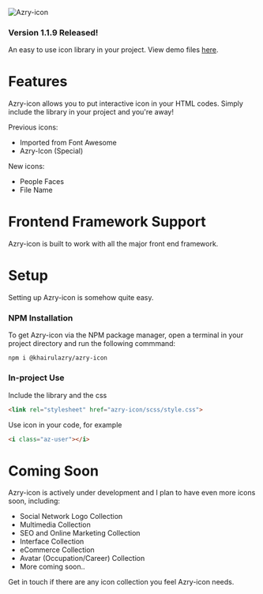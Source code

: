 ![Azry-icon](https://khairulazry.github.io/azry-icon/demo-files/azry-icon.png)

### Version 1.1.9 Released!

An easy to use icon library in your project.
View demo files [here](https://khairulazry.github.io/azry-icon/demo.html).


Features
================================
Azry-icon allows you to put interactive icon in your HTML codes.
Simply include the library in your project and you're away!

Previous icons:
- Imported from Font Awesome
- Azry-Icon (Special)

New icons:
- People Faces
- File Name


Frontend Framework Support
================================
Azry-icon is built to work with all the major front end framework.


Setup
================================
Setting up Azry-icon is somehow quite easy.


### NPM Installation
To get Azry-icon via the NPM package manager, open a terminal in your project directory and run the following commmand:
```
npm i @khairulazry/azry-icon
```

### In-project Use
Include the library and the css
```html
<link rel="stylesheet" href="azry-icon/scss/style.css">
```

Use icon in your code, for example
```html
<i class="az-user"></i>
```

Coming Soon
================================
Azry-icon is actively under development and I plan to have even more icons soon, including:

- Social Network Logo Collection
- Multimedia Collection
- SEO and Online Marketing Collection
- Interface Collection
- eCommerce Collection
- Avatar (Occupation/Career) Collection
- More coming soon..

Get in touch if there are any icon collection you feel Azry-icon needs.